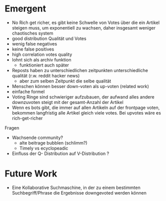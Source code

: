 # Emergent 
- No Rich get richer, es gibt keine Schwelle von Votes über die ein Artikel steigen muss, um exponentiell zu wachsen, daher insgesamt weniger chaotisches system
- good distribution Qualität und Votes
- wenig false negatives
- keine false positives
- high correlation votes quality
- lohnt sich als archiv funktion
  - funktioniert auch später
- Reposts haben zu unterschiedlichen zeitpunkten unterschiedliche qualität (r.w. reddit hacker news)
  - aber zum selben Zeitpunkt die selbe qualität
- Menschen können besser down-voten als up-voten (related work)
- einfache formel
- Voting Ringe sind schwieriger aufzubauen, der aufwand alles andere downzuvoten steigt mit der gesamt-Anzahl der Artikel
- Wenn es bots gibt, die immer auf allen Artikeln auf der frontpage voten, bekommen langfristig alle Artikel gleich viele votes. Bei upvotes wäre es rich-get-richer

Fragen
- Wachsende community?
  - alte beitrage bubblen (schlimm?)
  - Timely vs ecyclopeadic 
- Einfluss der Q- Distribution auf V-Distribution ?

# Future Work
- Eine Kollaborative Suchmaschine, in der zu einem bestimmten Suchbegriff/Phrase die Ergebnisse downgevoted werden können
